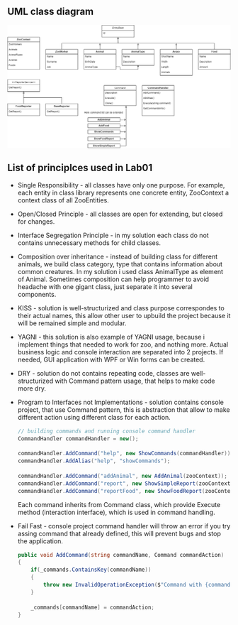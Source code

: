 ## UML class diagram

![Alt UML diagram](../classdiagram.drawio.png) 

## List of principlces used in Lab01

- Single Responsibility - all classes have only one purpose.
For example, each entity in class library represents one concrete entity,
ZooContext a context class of all ZooEntities.

- Open/Closed Principle - all classes are open for extending, but closed for changes.

- Interface Segregation Principle - in my solution each class do not contains
unnecessary methods for child classes.

- Composition over inheritance - instead of building class for different animals, 
we build class category, type that contains information about common
creatures. In my solution i used class AnimalType as element of Animal.
Sometimes composition can help programmer to avoid headache with one gigant
class, just separate it into several components.

- KISS - solution is well-structurized and class purpose correspondes 
to their actual names, this allow other user to upbuild the project because
it will be remained simple and modular. 

- YAGNI - this solution is also example of YAGNI usage,
because i implement things that needed to work for zoo, and nothing more.
Actual business logic and console interaction are separated into 2 projects.
If needed, GUI application with WPF or Win forms can be created.

- DRY - solution do not contains repeating code, classes are well-structurized with Command pattern usage,
that helps to make code more dry.

- Program to Interfaces not Implementations - solution contains console project, that use Command pattern,
this is abstraction that allow to make different action using 
different class for each action.
	``` cs
	// building commands and running console command handler
	CommandHandler commandHandler = new();

	commandHandler.AddCommand("help", new ShowCommands(commandHandler));
	commandHandler.AddAlias("help", "showCommands");

	commandHandler.AddCommand("addAnimal", new AddAnimal(zooContext));
	commandHandler.AddCommand("report", new ShowSimpleReport(zooContext));
	commandHandler.AddCommand("reportFood", new ShowFoodReport(zooContext));
	```

	Each command inherits from Command class, which provide Execute method (interaction interface), which is used in command handling.


- Fail Fast - console project command handler will throw an error if you try assing command that already defined, this will prevent bugs and stop the application.

	``` cs
	public void AddCommand(string commandName, Command commandAction)
	{
		if(_commands.ContainsKey(commandName))
		{
			throw new InvalidOperationException($"Command with {commandName} name is created already.");
		}

		_commands[commandName] = commandAction;
	}
	```

